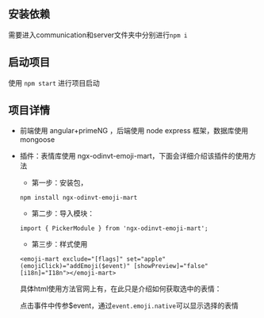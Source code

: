 <!-- # Communication

This project was generated with [Angular CLI](https://github.com/angular/angular-cli) version 8.3.14.

## Development server

Run `ng serve` for a dev server. Navigate to `http://localhost:4200/`. The app will automatically reload if you change any of the source files.

## Code scaffolding

Run `ng generate component component-name` to generate a new component. You can also use `ng generate directive|pipe|service|class|guard|interface|enum|module`.

## Build

Run `ng build` to build the project. The build artifacts will be stored in the `dist/` directory. Use the `--prod` flag for a production build.

## Running unit tests

Run `ng test` to execute the unit tests via [Karma](https://karma-runner.github.io).

## Running end-to-end tests

Run `ng e2e` to execute the end-to-end tests via [Protractor](http://www.protractortest.org/).

## Further help

To get more help on the Angular CLI use `ng help` or go check out the [Angular CLI README](https://github.com/angular/angular-cli/blob/master/README.md).
#   c o m m u n i c a t i o n 
 
  -->



## 安装依赖

需要进入communication和server文件夹中分别进行`npm i`

## 启动项目

使用 `npm start` 进行项目启动

## 项目详情

  - 前端使用 angular+primeNG ，后端使用 node express 框架，数据库使用 mongoose
  - 插件：表情库使用 ngx-odinvt-emoji-mart，下面会详细介绍该插件的使用方法

    - 第一步：安装包，

    `npm install ngx-odinvt-emoji-mart`
    - 第二步：导入模块：

    `import { PickerModule } from 'ngx-odinvt-emoji-mart';`

    - 第三步：样式使用

    `<emoji-mart exclude="[flags]" set="apple" (emojiClick)="addEmoji($event)" [showPreview]="false" [i18n]="I18n"></emoji-mart>`

    具体html使用方法官网上有，在此只是介绍如何获取选中的表情：

    点击事件中传参$event，通过`event.emoji.native`可以显示选择的表情



